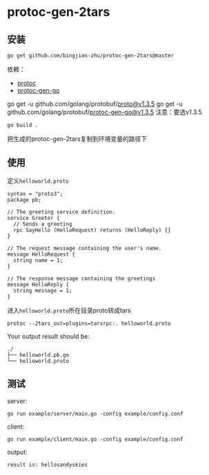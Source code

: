# protoc-gen-2tars

## 安装

```
go get github.com/bingjian-zhu/protoc-gen-2tars@master
```

依赖：

- [protoc](https://github.com/google/protobuf)
- [protoc-gen-go](https://github.com/golang/protobuf)

go get -u github.com/golang/protobuf/proto@v1.3.5
go get -u github.com/golang/protobuf/protoc-gen-go@v1.3.5
注意：要选v1.3.5

```
go build .
```
把生成的protoc-gen-2tars复制到环境变量的路径下

## 使用

定义`helloworld.proto`

```
syntax = "proto3";
package pb;

// The greeting service definition.
service Greeter {
  // Sends a greeting
  rpc SayHello (HelloRequest) returns (HelloReply) {}
}

// The request message containing the user's name.
message HelloRequest {
  string name = 1;
}

// The response message containing the greetings
message HelloReply {
  string message = 1;
}
```

进入`helloworld.proto`所在目录proto转成tars

```
protoc --2tars_out=plugins=tarsrpc:. helloworld.proto
```

Your output result should be:

```
./
├── helloworld.pb.go
└── helloworld.proto
```

## 测试

server:
```
go run example/server/main.go -config example/config.conf
```

client:
```
go run example/client/main.go -config example/config.conf
```

output:
```
result is: hellosandyskies
```